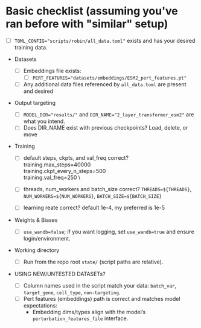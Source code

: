 # Basic checklist (assuming you've ran before with "similar" setup)

- [ ] `TOML_CONFIG="scripts/robin/all_data.toml"` exists and has your desired training data.

- Datasets
    - [ ] Embeddings file exists:
        - [ ] `PERT_FEATURES="datasets/embeddings/ESM2_pert_features.pt"`
    - [ ] Any additional data files referenced by `all_data.toml` are present and desired

- Output targeting
  - [ ] `MODEL_DIR="results/"` and `DIR_NAME="2_layer_transformer_esm2"` are what you intend.
  - [ ] Does DIR_NAME exist with previous checkpoints? Load, delete, or move

- Training

    - [ ] default steps, ckpts, and val_freq correct?
            training.max_steps=40000 \
            training.ckpt_every_n_steps=500 \
            training.val_freq=250 \
    - [ ] threads, num_workers and batch_size correct?
        `THREADS=${THREADS}`, `NUM_WORKERS=${NUM_WORKERS}`, `BATCH_SIZE=${BATCH_SIZE}` 
    - [ ] learning reate correct? default 1e-4, my preferred is 1e-5


- Weights & Biases
  - [ ] `use_wandb=false`; if you want logging, set `use_wandb=true` and ensure login/environment.
- Working directory
  - [ ] Run from the repo root `state/` (script paths are relative).

- USING NEW/UNTESTED DATASETs? 
    - [ ] Column names used in the script match your data: `batch_var`, `target_gene`, `cell_type`, `non-targeting`.
    - [ ] Pert features (embeddings) path is correct and matches model expectations:
        - Embedding dims/types align with the model’s `perturbation_features_file` interface.
